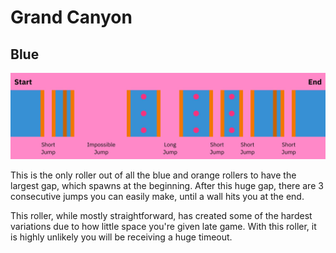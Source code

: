 # Grand Canyon

## Blue

![Grand Canyon Blue](../images/rolls/grand-canyon-blue-annotated.jpg)

This is the only roller out of all the blue and orange rollers to have the largest gap, which spawns at the beginning. After this huge gap, there are 3 consecutive jumps you can easily make, until a wall hits you at the end.

This roller, while mostly straightforward, has created some of the hardest variations due to how little space you're given late game. With this roller, it is highly unlikely you will be receiving a huge timeout.

